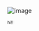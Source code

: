 ![image](https://i.pinimg.com/736x/26/f9/f7/26f9f7c4a85d35d868df2941c1579585.jpg)

<sup><sub>hi!!</sub></sup>
